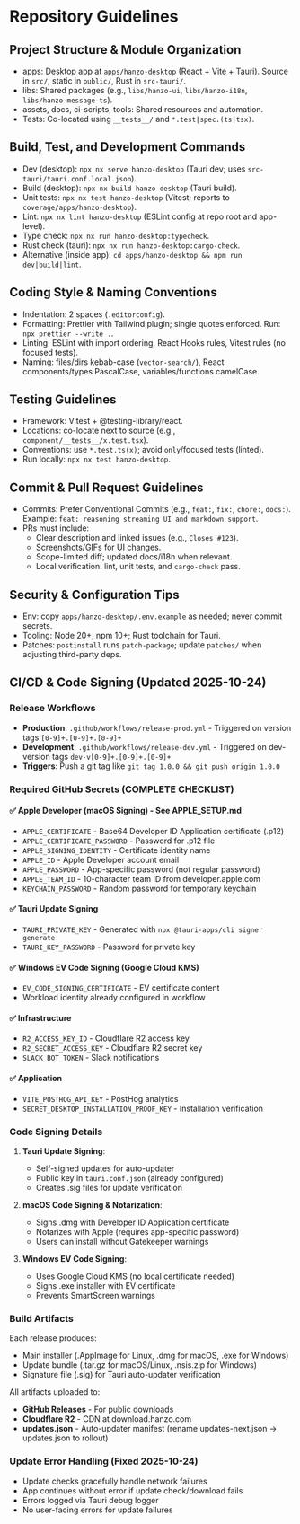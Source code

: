 # Repository Guidelines

## Project Structure & Module Organization
- apps: Desktop app at `apps/hanzo-desktop` (React + Vite + Tauri). Source in `src/`, static in `public/`, Rust in `src-tauri/`.
- libs: Shared packages (e.g., `libs/hanzo-ui`, `libs/hanzo-i18n`, `libs/hanzo-message-ts`).
- assets, docs, ci-scripts, tools: Shared resources and automation.
- Tests: Co-located using `__tests__/` and `*.test|spec.(ts|tsx)`.

## Build, Test, and Development Commands
- Dev (desktop): `npx nx serve hanzo-desktop` (Tauri dev; uses `src-tauri/tauri.conf.local.json`).
- Build (desktop): `npx nx build hanzo-desktop` (Tauri build).
- Unit tests: `npx nx test hanzo-desktop` (Vitest; reports to `coverage/apps/hanzo-desktop`).
- Lint: `npx nx lint hanzo-desktop` (ESLint config at repo root and app-level).
- Type check: `npx nx run hanzo-desktop:typecheck`.
- Rust check (tauri): `npx nx run hanzo-desktop:cargo-check`.
- Alternative (inside app): `cd apps/hanzo-desktop && npm run dev|build|lint`.

## Coding Style & Naming Conventions
- Indentation: 2 spaces (`.editorconfig`).
- Formatting: Prettier with Tailwind plugin; single quotes enforced. Run: `npx prettier --write .`.
- Linting: ESLint with import ordering, React Hooks rules, Vitest rules (no focused tests).
- Naming: files/dirs kebab-case (`vector-search/`), React components/types PascalCase, variables/functions camelCase.

## Testing Guidelines
- Framework: Vitest + @testing-library/react.
- Locations: co-locate next to source (e.g., `component/__tests__/x.test.tsx`).
- Conventions: use `*.test.ts(x)`; avoid `only`/focused tests (linted).
- Run locally: `npx nx test hanzo-desktop`.

## Commit & Pull Request Guidelines
- Commits: Prefer Conventional Commits (e.g., `feat:`, `fix:`, `chore:`, `docs:`). Example: `feat: reasoning streaming UI and markdown support`.
- PRs must include:
  - Clear description and linked issues (e.g., `Closes #123`).
  - Screenshots/GIFs for UI changes.
  - Scope-limited diff; updated docs/i18n when relevant.
  - Local verification: lint, unit tests, and `cargo-check` pass.

## Security & Configuration Tips
- Env: copy `apps/hanzo-desktop/.env.example` as needed; never commit secrets.
- Tooling: Node 20+, npm 10+; Rust toolchain for Tauri.
- Patches: `postinstall` runs `patch-package`; update `patches/` when adjusting third-party deps.

## CI/CD & Code Signing (Updated 2025-10-24)

### Release Workflows
- **Production**: `.github/workflows/release-prod.yml` - Triggered on version tags `[0-9]+.[0-9]+.[0-9]+`
- **Development**: `.github/workflows/release-dev.yml` - Triggered on dev-version tags `dev-v[0-9]+.[0-9]+.[0-9]+`
- **Triggers**: Push a git tag like `git tag 1.0.0 && git push origin 1.0.0`

### Required GitHub Secrets (COMPLETE CHECKLIST)

#### ✅ Apple Developer (macOS Signing) - See APPLE_SETUP.md
- `APPLE_CERTIFICATE` - Base64 Developer ID Application certificate (.p12)
- `APPLE_CERTIFICATE_PASSWORD` - Password for .p12 file
- `APPLE_SIGNING_IDENTITY` - Certificate identity name
- `APPLE_ID` - Apple Developer account email
- `APPLE_PASSWORD` - App-specific password (not regular password)
- `APPLE_TEAM_ID` - 10-character team ID from developer.apple.com
- `KEYCHAIN_PASSWORD` - Random password for temporary keychain

#### ✅ Tauri Update Signing
- `TAURI_PRIVATE_KEY` - Generated with `npx @tauri-apps/cli signer generate`
- `TAURI_KEY_PASSWORD` - Password for private key

#### ✅ Windows EV Code Signing (Google Cloud KMS)
- `EV_CODE_SIGNING_CERTIFICATE` - EV certificate content
- Workload identity already configured in workflow

#### ✅ Infrastructure
- `R2_ACCESS_KEY_ID` - Cloudflare R2 access key
- `R2_SECRET_ACCESS_KEY` - Cloudflare R2 secret key
- `SLACK_BOT_TOKEN` - Slack notifications

#### ✅ Application
- `VITE_POSTHOG_API_KEY` - PostHog analytics
- `SECRET_DESKTOP_INSTALLATION_PROOF_KEY` - Installation verification

### Code Signing Details

1. **Tauri Update Signing**:
   - Self-signed updates for auto-updater
   - Public key in `tauri.conf.json` (already configured)
   - Creates .sig files for update verification

2. **macOS Code Signing & Notarization**:
   - Signs .dmg with Developer ID Application certificate
   - Notarizes with Apple (requires app-specific password)
   - Users can install without Gatekeeper warnings

3. **Windows EV Code Signing**:
   - Uses Google Cloud KMS (no local certificate needed)
   - Signs .exe installer with EV certificate
   - Prevents SmartScreen warnings

### Build Artifacts
Each release produces:
- Main installer (.AppImage for Linux, .dmg for macOS, .exe for Windows)
- Update bundle (.tar.gz for macOS/Linux, .nsis.zip for Windows)
- Signature file (.sig) for Tauri auto-updater verification

All artifacts uploaded to:
- **GitHub Releases** - For public downloads
- **Cloudflare R2** - CDN at download.hanzo.com
- **updates.json** - Auto-updater manifest (rename updates-next.json → updates.json to rollout)

### Update Error Handling (Fixed 2025-10-24)
- Update checks gracefully handle network failures
- App continues without error if update check/download fails
- Errors logged via Tauri debug logger
- No user-facing errors for update failures
